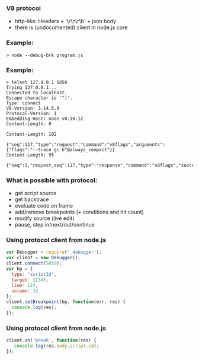 ### V8 protocol
  - http-like: Headers + '\r\n\r\b' + json body
  - there is (undocumented) client in node.js core


### Example:
```
> node --debug-brk program.js
```


### Example:
```
> telnet 127.0.0.1 5858
Trying 127.0.0.1...
Connected to localhost.
Escape character is '^]'.
Type: connect
V8-Version: 3.14.5.9
Protocol-Version: 1
Embedding-Host: node v0.10.12
Content-Length: 0

Content-Length: 102

{"seq":117,"type":"request","command":"v8flags","arguments":{"flags":"--trace_gc b^@always_compact"}}
Content-Length: 95

{"seq":3,"request_seq":117,"type":"response","command":"v8flags","success":true,"running":true}
```


### What is possible with protocol:
- get script source
- get backtrace
- evaluate code on frame
- add/remove breakpoints (+ conditions and hit count)
- modify source (live edit)
- pause, step in/next/out/continue


### Using protocol client from node.js
```js
var Debugger = require('_debugger');
var client = new Debugger();
client.connect(5858);
var bp = {
  type: "scriptId",
  target: 12345,
  line: 123,
  column: 33
};
client.setBreakpoint(bp, function(err, res) {
  console.log(res);
});
```


### Using protocol client from node.js
```js
client.on('break', function(res) {
   console.log(res.body.script.id);
});
```
